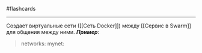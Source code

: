 #flashcards 
***
Создает виртуальные сети ([[Сеть Docker]]) между [[Сервис в Swarm]] для общения между ними.
***Пример***:
>networks:
>	mynet: